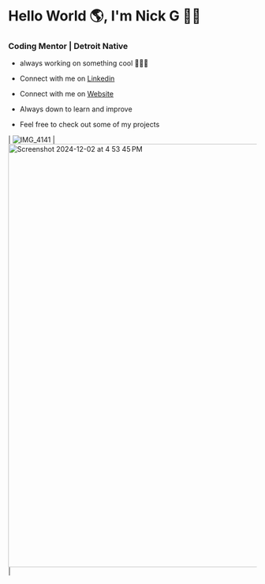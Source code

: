 # Hello World 🌎, I'm Nick G 👋🏾
### Coding Mentor | Detroit Native


- always working on something cool 👨🏾‍💻
  
- Connect with me on [Linkedin](https://www.linkedin.com/in/nicholas-gordon-406394bb/)
  
- Connect with me on [Website](https://www.detroitdevs.net)

- Always down to learn and improve

- Feel free to check out some of my projects


| ![IMG_4141](https://github.com/user-attachments/assets/d0829247-929d-4902-a034-d923ce2cb3d6) | <img width="857" alt="Screenshot 2024-12-02 at 4 53 45 PM" src="https://github.com/user-attachments/assets/00399bd0-2776-4b26-802b-9cba1fdc0f1c">|


